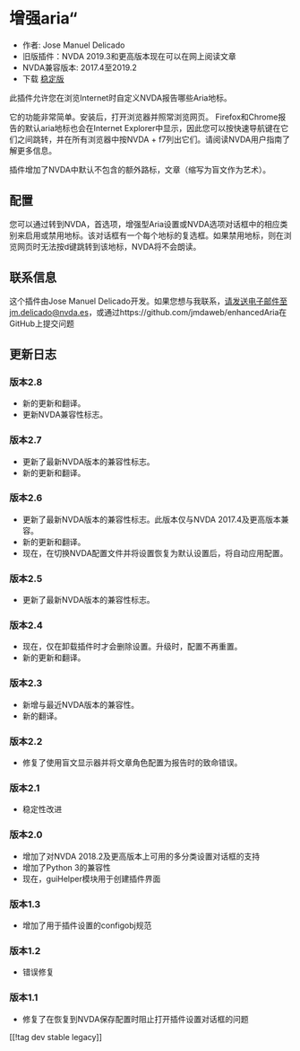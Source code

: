 # 增强aria“ #

* 作者: Jose Manuel Delicado
* 旧版插件：NVDA 2019.3和更高版本现在可以在网上阅读文章
* NVDA兼容版本: 2017.4至2019.2
* 下载 [稳定版][1]

此插件允许您在浏览Internet时自定义NVDA报告哪些Aria地标。

它的功能非常简单。安装后，打开浏览器并照常浏览网页。 Firefox和Chrome报告的默认aria地标也会在Internet
Explorer中显示，因此您可以按快速导航键在它们之间跳转，并在所有浏览器中按NVDA + f7列出它们。请阅读NVDA用户指南了解更多信息。

插件增加了NVDA中默认不包含的额外路标，文章（缩写为盲文作为艺术）。

## 配置

您可以通过转到NVDA，首选项，增强型Aria设置或NVDA选项对话框中的相应类别来启用或禁用地标。该对话框有一个每个地标的复选框。如果禁用地标，则在浏览网页时无法按d键跳转到该地标，NVDA将不会朗读。

## 联系信息

这个插件由Jose Manuel
Delicado开发。如果您想与我联系，请发送电子邮件至jm.delicado@nvda.es，或通过https://github.com/jmdaweb/enhancedAria在GitHub上提交问题

## 更新日志

### 版本2.8

* 新的更新和翻译。
* 更新NVDA兼容性标志。

### 版本2.7

* 更新了最新NVDA版本的兼容性标志。
* 新的更新和翻译。

### 版本2.6

* 更新了最新NVDA版本的兼容性标志。此版本仅与NVDA 2017.4及更高版本兼容。
* 新的更新和翻译。
* 现在，在切换NVDA配置文件并将设置恢复为默认设置后，将自动应用配置。

### 版本2.5

* 更新了最新NVDA版本的兼容性标志。

### 版本2.4

* 现在，仅在卸载插件时才会删除设置。升级时，配置不再重置。
* 新的更新和翻译。

### 版本2.3

* 新增与最近NVDA版本的兼容性。
* 新的翻译。

### 版本2.2

* 修复了使用盲文显示器并将文章角色配置为报告时的致命错误。

### 版本2.1

* 稳定性改进

### 版本2.0

* 增加了对NVDA 2018.2及更高版本上可用的多分类设置对话框的支持
* 增加了Python 3的兼容性
* 现在，guiHelper模块用于创建插件界面

### 版本1.3

* 增加了用于插件设置的configobj规范

### 版本1.2

* 错误修复

### 版本1.1

* 修复了在恢复到NVDA保存配置时阻止打开插件设置对话框的问题

[[!tag dev stable legacy]]

[1]: https://addons.nvda-project.org/files/get.php?file=earia
